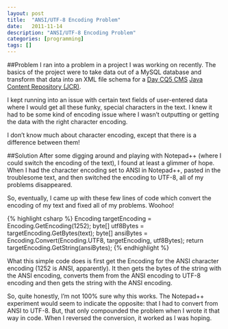 ```yaml
---
layout: post
title:  "ANSI/UTF-8 Encoding Problem"
date:   2011-11-14
description: "ANSI/UTF-8 Encoding Problem"
categories: [programming]
tags: []
---
```

##Problem
I ran into a problem in a project I was working on recently.  The basics of the project were to take data out of a MySQL database and transform that data into an XML file schema for a
[Day CQ5 CMS](http://day.com/day/en/products.html)
[Java Content Repository (JCR)](http://www.ibm.com/developerworks/java/library/j-jcr/).

I kept running into an issue with certain text fields of user-entered data where I would get all these funky, special characters in the text.  I knew it had to be some kind of encoding issue where I wasn’t outputting or getting the data with the right character encoding.

I don’t know much about character encoding, except that there is a difference between them!

##Solution
After some digging around and playing with Notepad++ (where I could switch the encoding of the text), I found at least a glimmer of hope.  When I had the character encoding set to ANSI in Notepad++, pasted in the troublesome text, and then switched the encoding to UTF-8, all of my problems disappeared.

So, eventually, I came up with these few lines of code which convert the encoding of my text and fixed all of my problems.  Woohoo!

{% highlight csharp %}
Encoding targetEncoding = Encoding.GetEncoding(1252);
byte[] utf8Bytes = targetEncoding.GetBytes(text);
byte[] ansiBytes = Encoding.Convert(Encoding.UTF8,
targetEncoding,
utf8Bytes);
return targetEncoding.GetString(ansiBytes);
{% endhighlight %}

What this simple code does is first get the Encoding for the ANSI character encoding (1252 is ANSI, apparently). It then gets the bytes of the string with the ANSI encoding, converts them from the ANSI encoding to UTF-8 encoding and then gets the string with the ANSI encoding.

So, quite honestly, I’m not 100% sure why this works. The Notepad++ experiment would seem to indicate the opposite: that I had to convert from ANSI to UTF-8. But, that only compounded the problem when I wrote it that way in code. When I reversed the conversion, it worked as I was hoping.

